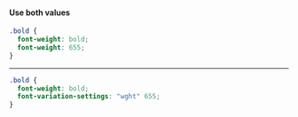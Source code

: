 #### Use both values

```css
.bold {
  font-weight: bold;
  font-weight: 655;
}
```
---
```css
.bold {
  font-weight: bold;
  font-variation-settings: "wght" 655;
}
```
